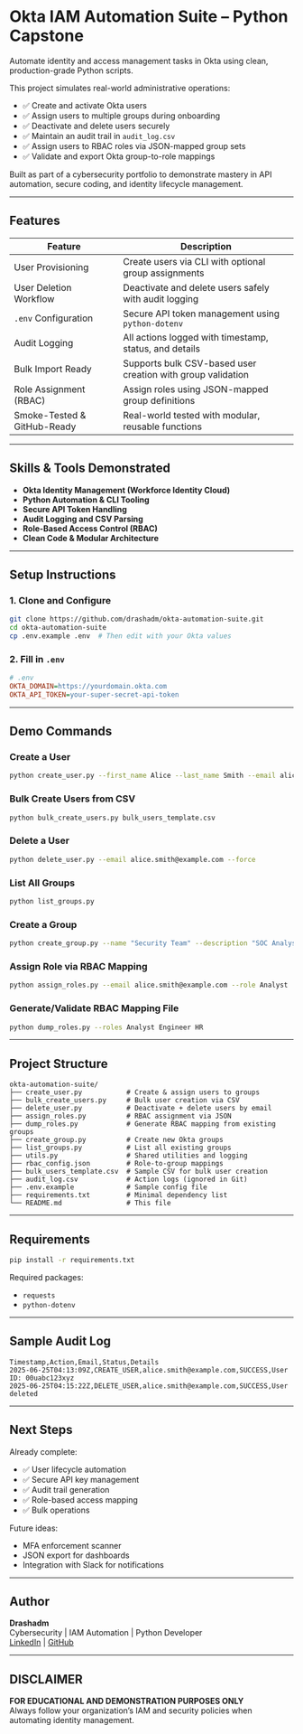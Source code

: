# Okta IAM Automation Suite – Python Capstone

Automate identity and access management tasks in Okta using clean, production-grade Python scripts.

This project simulates real-world administrative operations:

- ✅ Create and activate Okta users
- ✅ Assign users to multiple groups during onboarding
- ✅ Deactivate and delete users securely
- ✅ Maintain an audit trail in `audit_log.csv`
- ✅ Assign users to RBAC roles via JSON-mapped group sets
- ✅ Validate and export Okta group-to-role mappings

Built as part of a cybersecurity portfolio to demonstrate mastery in API automation, secure coding, and identity lifecycle management.

---

## Features

| Feature                            | Description                                                                 |
|------------------------------------|-----------------------------------------------------------------------------|
| User Provisioning               | Create users via CLI with optional group assignments                        |
| User Deletion Workflow          | Deactivate and delete users safely with audit logging                       |
| `.env` Configuration            | Secure API token management using `python-dotenv`                           |
| Audit Logging                   | All actions logged with timestamp, status, and details                      |
| Bulk Import Ready               | Supports bulk CSV-based user creation with group validation                 |
| Role Assignment (RBAC)         | Assign roles using JSON-mapped group definitions                            |
| Smoke-Tested & GitHub-Ready     | Real-world tested with modular, reusable functions                          |

---

## Skills & Tools Demonstrated

- **Okta Identity Management (Workforce Identity Cloud)**
- **Python Automation & CLI Tooling**
- **Secure API Token Handling**
- **Audit Logging and CSV Parsing**
- **Role-Based Access Control (RBAC)**
- **Clean Code & Modular Architecture**

---

## Setup Instructions

### 1. Clone and Configure

```bash
git clone https://github.com/drashadm/okta-automation-suite.git
cd okta-automation-suite
cp .env.example .env  # Then edit with your Okta values
```

### 2. Fill in `.env`

```ini
# .env
OKTA_DOMAIN=https://yourdomain.okta.com
OKTA_API_TOKEN=your-super-secret-api-token
```

---

## Demo Commands

### Create a User

```bash
python create_user.py --first_name Alice --last_name Smith --email alice.smith@example.com --group_ids groupID1 groupID2
```

### Bulk Create Users from CSV

```bash
python bulk_create_users.py bulk_users_template.csv
```

### Delete a User

```bash
python delete_user.py --email alice.smith@example.com --force
```

### List All Groups

```bash
python list_groups.py
```

### Create a Group

```bash
python create_group.py --name "Security Team" --description "SOC Analysts"
```

### Assign Role via RBAC Mapping

```bash
python assign_roles.py --email alice.smith@example.com --role Analyst
```

### Generate/Validate RBAC Mapping File

```bash
python dump_roles.py --roles Analyst Engineer HR
```

---

## Project Structure

```
okta-automation-suite/
├── create_user.py           # Create & assign users to groups
├── bulk_create_users.py     # Bulk user creation via CSV
├── delete_user.py           # Deactivate + delete users by email
├── assign_roles.py          # RBAC assignment via JSON
├── dump_roles.py            # Generate RBAC mapping from existing groups
├── create_group.py          # Create new Okta groups
├── list_groups.py           # List all existing groups
├── utils.py                 # Shared utilities and logging
├── rbac_config.json         # Role-to-group mappings
├── bulk_users_template.csv  # Sample CSV for bulk user creation
├── audit_log.csv            # Action logs (ignored in Git)
├── .env.example             # Sample config file
├── requirements.txt         # Minimal dependency list
└── README.md                # This file
```

---

## Requirements

```bash
pip install -r requirements.txt
```

Required packages:

- `requests`
- `python-dotenv`

---

## Sample Audit Log

```
Timestamp,Action,Email,Status,Details
2025-06-25T04:13:09Z,CREATE_USER,alice.smith@example.com,SUCCESS,User ID: 00uabc123xyz
2025-06-25T04:15:22Z,DELETE_USER,alice.smith@example.com,SUCCESS,User deleted
```

---

## Next Steps

Already complete:

- ✅ User lifecycle automation  
- ✅ Secure API key management  
- ✅ Audit trail generation  
- ✅ Role-based access mapping  
- ✅ Bulk operations

Future ideas:

- MFA enforcement scanner  
- JSON export for dashboards  
- Integration with Slack for notifications

---

## Author

**Drashadm**  
Cybersecurity | IAM Automation | Python Developer  
[LinkedIn](https://www.linkedin.com/in/drashadm/) | [GitHub](https://github.com/drashadm)

---

## DISCLAIMER

**FOR EDUCATIONAL AND DEMONSTRATION PURPOSES ONLY**  
Always follow your organization’s IAM and security policies when automating identity management.